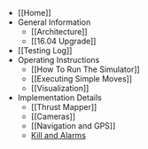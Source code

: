* [[Home]]
* General Information
    * [[Architecture]]
    * [[16.04 Upgrade]]
* [[Testing Log]]
* Operating Instructions
    * [[How To Run The Simulator]]
    * [[Executing Simple Moves]]
    * [[Visualization]]
* Implementation Details
    * [[Thrust Mapper]]
    * [[Cameras]]
    * [[Navigation and GPS]]
    * [Kill and Alarms](Kill-and-Alarms)